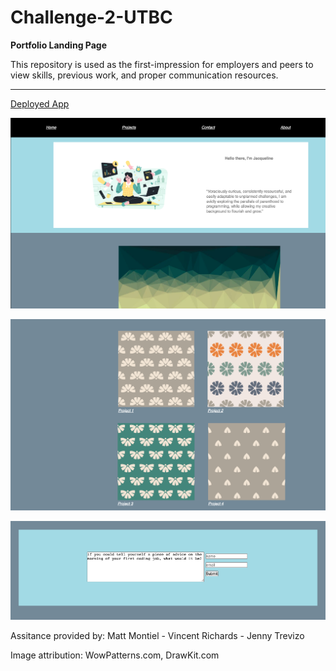 # Challenge-2-UTBC

**Portfolio Landing Page**

This repository is used as the first-impression for employers and peers to view skills, previous work, and proper communication resources.

---


[Deployed App](https://github.com/jackieAmartinez/LP-Portfolio.git)


![1678978466084](image/README/1678978466084.png)

![1678978484004](image/README/1678978484004.png)

![1678978491482](image/README/1678978491482.png)

Assitance provided by: Matt Montiel - Vincent Richards - Jenny Trevizo

Image attribution: WowPatterns.com, DrawKit.com
